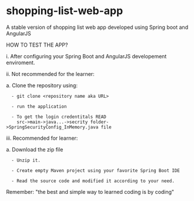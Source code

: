 # shopping-list-web-app
A stable version of shopping list web app developed using Spring boot and AngularJS


HOW TO TEST THE APP?

i. After configuring your Spring Boot and AngularJS developement enviroment.

ii. Not recommended for the learner:

   a. Clone the repository using:
   
      - git clone <repository name aka URL>
      
      - run the application
      
      - To get the login credentitals READ
        src->main->java...->secrity folder->SpringSecurityConfig_InMemory.java file
   
iii. Recommended for learner:
  
  a. Download the zip file
  
      - Unzip it.
  
      - Create empty Maven project using your favorite Spring Boot IDE
  
      - Read the source code and modified it according to your need.


Remember: "the best and simple way to learned coding is by coding"
